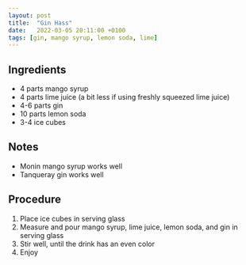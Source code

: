 ```yaml
---
layout: post
title:  "Gin Hass"
date:   2022-03-05 20:11:00 +0100
tags: [gin, mango syrup, lemon soda, lime]
---
```


## Ingredients
- 4 parts mango syrup
- 4 parts lime juice (a bit less if using freshly squeezed lime juice)
- 4-6 parts gin
- 10 parts lemon soda
- 3-4 ice cubes

## Notes
- Monin mango syrup works well
- Tanqueray gin works well

## Procedure
1. Place ice cubes in serving glass
2. Measure and pour mango syrup, lime juice, lemon soda, and gin in serving glass
3. Stir well, until the drink has an even color
4. Enjoy
